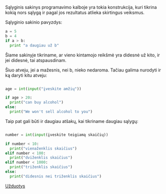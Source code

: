 Sąlyginis sakinys programavimo kalboje yra tokia konstrukcija, kuri tikrina kokią nors sąlygą ir pagal jos rezultatus atlieka skirtingus veiksmus.

Sąlyginio sakinio pavyzdys:

```python
a = 5
b = 4
if a > b:
  print "a daugiau už b"
```

Šiame sakinyje tikriname, ar vieno kintamojo reikšmė yra didesnė už kito, ir jei didesnė, tai atspausdinam.

Šiuo atveju, jei a mažesnis, nei b, nieko nedaroma. Tačiau galima nurodyti ir ką daryti kitu atveju:

```python

age = int(input("įveskite amžių"))

if age > 20:
  print("can buy alcohol")
else:
  print("We won't sell alcohol to you")
```

Taip pat gali būti ir daugiau atšakų, kai tikriname daugiau sąlygų:

```python

number = int(input(įveskite teigiamą skaičių))

if number < 10:
  print("vienaženklis skaičius")
elif number < 100:
  print("dviženklis skaičius")
elif number < 1000:
  print("triženklis skaičius")
else:
  print("didesnis nei triženklis skaičius")
```
[Užduotys](https://github.com/karina-klinkeviciute/PTUAE1/blob/main/l5-conditionals-extra-exercises.md)



